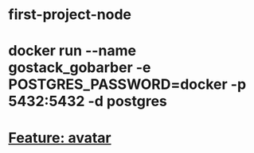 # first-project-node

# docker run --name gostack_gobarber -e POSTGRES_PASSWORD=docker -p 5432:5432 -d postgres

# [Feature: avatar](https://github.com/lucijr/GoBarber/tree/feature/avatar)


